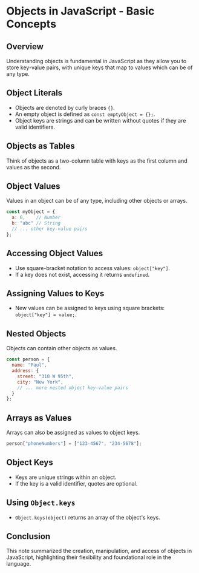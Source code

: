 
# Objects in JavaScript - Basic Concepts

## Overview

Understanding objects is fundamental in JavaScript as they allow you to store key-value pairs, with unique keys that map to values which can be of any type.

## Object Literals

- Objects are denoted by curly braces `{}`.
- An empty object is defined as `const emptyObject = {};`.
- Object keys are strings and can be written without quotes if they are valid identifiers.

## Objects as Tables

Think of objects as a two-column table with keys as the first column and values as the second.

## Object Values

Values in an object can be of any type, including other objects or arrays.

```javascript
const myObject = {
  a: 6,    // Number
  b: "abc" // String
  // ... other key-value pairs
};
```

## Accessing Object Values

- Use square-bracket notation to access values: `object["key"]`.
- If a key does not exist, accessing it returns `undefined`.

## Assigning Values to Keys

- New values can be assigned to keys using square brackets: `object["key"] = value;`.

## Nested Objects

Objects can contain other objects as values.

```javascript
const person = {
  name: "Paul",
  address: {
    street: "310 W 95th",
    city: "New York",
    // ... more nested object key-value pairs
  }
};
```

## Arrays as Values

Arrays can also be assigned as values to object keys.

```javascript
person["phoneNumbers"] = ["123-4567", "234-5678"];
```

## Object Keys

- Keys are unique strings within an object.
- If the key is a valid identifier, quotes are optional.

## Using `Object.keys`

- `Object.keys(object)` returns an array of the object's keys.

## Conclusion

This note summarized the creation, manipulation, and access of objects in JavaScript, highlighting their flexibility and foundational role in the language.